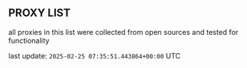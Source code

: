 ## PROXY LIST

all proxies in this list were collected from open sources and tested for functionality

last update: `2025-02-25 07:35:51.443864+00:00` UTC